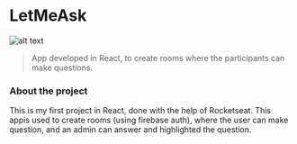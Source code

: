 # LetMeAsk

![alt text](https://i.imgur.com/UX24E9D.png)

> App developed in React, to create rooms where the participants can make questions.

### About the project

This is my first project in React, done with the help of Rocketseat. This appis used to create rooms (using firebase auth), where the user can make question, and an admin can answer and highlighted the question.

